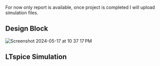 For now only report is available, once project is completed I will upload simulation files.


## Design Block

![Screenshot 2024-05-17 at 10 37 17 PM](https://github.com/0IsaacR/Audio_Synthesizer_Circuit/assets/108250454/12e017ad-bdcf-46d4-9d02-897f334fb564)


## LTspice Simulation


